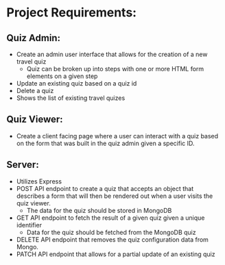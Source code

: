 # Project Requirements:

## Quiz Admin:
* Create an admin user interface that allows for the creation of a new travel quiz
  * Quiz can be broken up into steps with one or more HTML form elements on a given step
* Update an existing quiz based on a quiz id
* Delete a quiz
* Shows the list of existing travel quizes

## Quiz Viewer:
* Create a client facing page where a user can interact with a quiz based on the form that was built in the quiz admin given a specific ID.

## Server:
* Utilizes Express
* POST API endpoint to create a quiz that accepts an object that describes a form that will then be rendered out when a user visits the quiz viewer.
  * The data for the quiz should be stored in MongoDB
* GET API endpoint to fetch the result of a given quiz given a unique identifier
  * Data for the quiz should be fetched from the MongoDB quiz 
* DELETE API endpoint that removes the quiz configuration data from Mongo.
* PATCH API endpoint that allows for a partial update of an existing quiz
